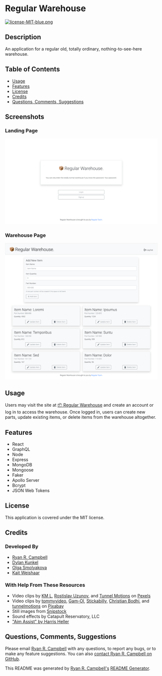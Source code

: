 # Regular Warehouse

[![license-MIT-blue.png](https://img.shields.io/badge/license-MIT-blue)](#License)

## Description
An application for a regular old, totally ordinary, nothing-to-see-here warehouse.

## Table of Contents
- [Usage](#usage)
- [Features](#features)
- [License](#license)
- [Credits](#credits)
- [Questions, Comments, Suggestions](#questions-comments-suggestions)

## Screenshots
### Landing Page
![The Regular Warehouse landing page (when users are not logged in)](./client/public/assets/screenshot-landing.png)

### Warehouse Page
![The Regular Warehouse warehouse page (when users are logged in)](./client/public/assets/screenshot-warehouse.png)

## Usage
Users may visit the site at [📦 Regular Warehouse](https://regular-warehouse.herokuapp.com/) and create an account or log in to access the warehouse. Once logged in, users can create new parts, update existing items, or delete items from the warehouse altogether.

 ## Features
 - React
 - GraphQL
 - Node
 - Express
 - MongoDB
 - Mongoose
 - Faker
 - Apollo Server
 - Bcrypt
 - JSON Web Tokens

## License
This application is covered under the MIT license.

## Credits
### Developed By
- [Ryan R. Campbell](https://www.github.com/rrcampbell-exe/)
- [Dylan Kunkel](https://www.github.com/dkunk7/)
- [Olga Smolyakova](https://www.github.com/smolyakova30/)
- [Kait Weishaar](https://www.github.com/kait-weishaar/)

### With Help From These Resources
- Video clips by [KM L](https://www.pexels.com/@km-l-1179532), [Rostislav Uzunov](https://www.pexels.com/@rostislav-uzunov-3145660), and [Tunnel Motions](https://www.pexels.com/@tunnel-motions-1398086) on [Pexels](https://www.pexels.com/)
- Video clips by [tommyvideo](https://pixabay.com/users/tommyvideo-3092371/), [Gam-Ol](https://pixabay.com/id/users/gam-ol-2829280/), [Stickabilly](https://pixabay.com/users/stickabilly-5699034/?tab=videos), [Christian Bodhi](https://pixabay.com/users/christianbodhi-9869182/), and [tunnelmotions](https://pixabay.com/users/tunnelmotions-12767861/) on [Pixabay](https://pixabay.com/)
- Still images from [Snipstock](https://snipstock.com/)
- Sound effects by Catapult Reservatory, LLC
- ["Aim Assist" by Harris Heller](https://youtu.be/A7I8LgkBM8g)

## Questions, Comments, Suggestions
Please email [Ryan R. Campbell](mailto:campbell.ryan.r@gmail.com) with any questions, to report any bugs, or to make any feature suggestions. You can also [contact Ryan R. Campbell on GitHub](https://www.github.com/rrcampbell-exe/).

This README was generated by [Ryan R. Campbell's](https://www.github.com/rrcampbell-exe/) [README Generator](https://github.com/rrcampbell-exe/readme-generator).